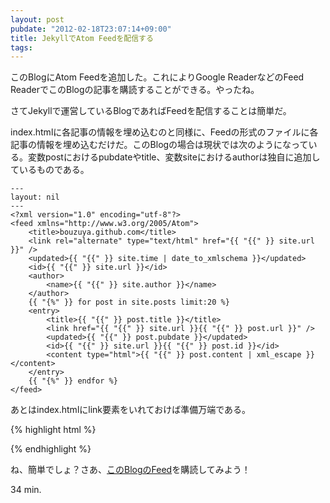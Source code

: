 ```yaml
---
layout: post
pubdate: "2012-02-18T23:07:14+09:00"
title: JekyllでAtom Feedを配信する
tags: 
---
```

このBlogにAtom Feedを追加した。これによりGoogle ReaderなどのFeed ReaderでこのBlogの記事を購読することができる。やったね。

さてJekyllで運営しているBlogであればFeedを配信することは簡単だ。

index.htmlに各記事の情報を埋め込むのと同様に、Feedの形式のファイルに各記事の情報を埋め込むだけだ。このBlogの場合は現状では次のようになっている。変数postにおけるpubdateやtitle、変数siteにおけるauthorは独自に追加しているものである。

    ---
    layout: nil
    ---
    <?xml version="1.0" encoding="utf-8"?>
    <feed xmlns="http://www.w3.org/2005/Atom">
        <title>bouzuya.github.com</title>
        <link rel="alternate" type="text/html" href="{{ "{{" }} site.url }}" />
        <updated>{{ "{{" }} site.time | date_to_xmlschema }}</updated>
        <id>{{ "{{" }} site.url }}</id>
        <author>
            <name>{{ "{{" }} site.author }}</name>
        </author>
        {{ "{%" }} for post in site.posts limit:20 %}
        <entry>
            <title>{{ "{{" }} post.title }}</title>
            <link href="{{ "{{" }} site.url }}{{ "{{" }} post.url }}" />
            <updated>{{ "{{" }} post.pubdate }}</updated>
            <id>{{ "{{" }} site.url }}{{ "{{" }} post.id }}</id>
            <content type="html">{{ "{{" }} post.content | xml_escape }}</content>
        </entry>
        {{ "{%" }} endfor %}
    </feed>

あとはindex.htmlにlink要素をいれておけば準備万端である。

{% highlight html %}
<link rel="alternate" type="application/atom+xml" href="/atom.xml" title="Atom feed" />
{% endhighlight %}

ね、簡単でしょ？さあ、[このBlogのFeed](http://bouzuya.github.com/atom.xml)を購読してみよう！

34 min.

